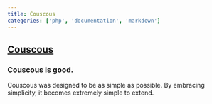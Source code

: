 ```yaml
---
title: Couscous
categories: ['php', 'documentation', 'markdown']
---
```

## [Couscous](https://github.com/CouscousPHP/Couscous)

### Couscous is good.


Couscous was designed to be as simple as possible. By embracing simplicity, it becomes extremely simple to extend.
